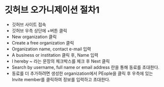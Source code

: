 # 깃허브 오가니제이션 절차1

- 깃허브 사이트 접속
- 깃허브 우측 상단에 +버튼 클릭
- New organization 클릭
- Create a free organization 클릭
- Organization name, contact e-mail 입력
- A business or institation 클릭 후, Name 입력
- I hereby ~ 라는 문장의 체크박스를 체크 후 Next 클릭
- Search by username, full name or email address 란을 통해 동료를 초대한다.
- 동료를 더 추가하려면 생성한 organization에서 PEople을 클릭 후 우측에 있는 Invite member를 클릭하여 정보를 입력하고 초대한다.

